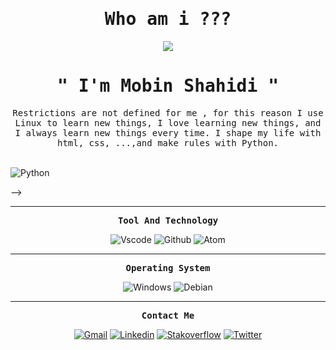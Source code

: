 <p align="center"><h1 align="center"><samp>Who am i ???</samp></h1></p>
<p align="center"><img src="https://user-images.githubusercontent.com/71524940/140406669-70728590-5b8b-4186-8fe9-36908a1bb3cc.gif"/></p>
<p align="center"><h1 align="center"><samp>" I'm Mobin Shahidi "</samp></h1></p>
<p align="center"><samp>Restrictions are not defined for me , for this reason I use Linux to learn new things, I love learning new things, and I always learn new things every time. I shape my life with html, css, ...,and make rules with Python.</samp></p>
<br />
<!-- <p align="center"><samp><strong>Programming Language</strong></samp></p>

<p align="center">
<!--   <img src="https://img.shields.io/badge/-Javasciprt-black?style=for-the-badge&logo=javascript" alt="Javasciprt" /> -->
  <img src="https://img.shields.io/badge/-Python-white?style=for-the-badge&logo=python" alt="Python" />
</p> -->

<!-- <p align="center"><samp><strong>Frame Work and Library</strong></samp></p>
<p align="center">
  <img src="https://img.shields.io/badge/-Jquery-blue?style=for-the-badge&logo=jquery" alt="jquery" />
  <img src="https://img.shields.io/badge/-Sass-pink?style=for-the-badge&logo=sass" alt="Sass" />
  <img src="https://img.shields.io/badge/-Bootstrap-purple?style=for-the-badge&logo=bootstrap&logoColor=black" alt="Bootstarp" /> -->
<!--   <img src="https://img.shields.io/badge/-Alpine.js-blue?style=for-the-badge&logo=alpine.js" alt="Alpine.js" />
  <img src="https://img.shields.io/badge/-Vuejs-darkgreen?style=for-the-badge&logo=vue.js" alt="Vuejs" />
  <img src="https://img.shields.io/badge/-Reactjs-darkblue?style=for-the-badge&logo=react" alt="Reactjs" />
</p> -->
<hr>
<p align="center"><samp><strong>Tool And Technology</strong></samp></p>
<p align="center">
  <img src="https://img.shields.io/badge/-vscode-black?style=for-the-badge&logo=Visual-Studio-Code&logoColor=blue" alt="Vscode" />
<!--   <img src="https://img.shields.io/badge/-Git-gray?style=for-the-badge&logo=git" alt="Git" /> -->
<!--   <img src="https://img.shields.io/badge/-Jenkins-darkred?style=for-the-badge&logo=jenkins&logoColor=white" alt="jenkins" /> -->
<!--   <img src="https://img.shields.io/badge/-markdown-black?style=for-the-badge&logo=markdown" alt="Markdown" />
  <img src="https://img.shields.io/badge/-Docker-black?style=for-the-badge&logo=docker" alt="Docker" />
  <img src="https://img.shields.io/badge/-Swiper-purple?style=for-the-badge&logo=swiper" alt="swiper" /> -->
  <img src="https://img.shields.io/badge/-Github-black?style=for-the-badge&logo=github" alt="Github" />
<!--   <img src="https://img.shields.io/badge/-Gitlab-darkorange?style=for-the-badge&logo=gitlab" alt="Gitlab" /> -->
  <img src="https://img.shields.io/badge/-Atom-darkgreen?style=for-the-badge&logo=atom" alt="Atom" />
<!--   <img src="https://img.shields.io/badge/-Tmux-black?style=for-the-badge&logo=tmux" alt="Tmux" /> -->
</p>
<hr>
<p align="center"><samp><strong>Operating System</strong></samp></p>
<p align="center">
<!--   <img src="https://img.shields.io/badge/-Redhat Based linuxs-red?style=for-the-badge&logo=redhat" alt="fedora" />
    <img src="https://img.shields.io/badge/-Arch Based Linuxs-black?style=for-the-badge&logo=archlinux" alt="Arch" /> -->
  <img src="https://img.shields.io/badge/-Windows-white?style=for-the-badge&logo=windows&logoColor=blue" alt="Windows" />
  <img src="https://img.shields.io/badge/-Debian Based linuxs-darkred?style=for-the-badge&logo=debian" alt="Debian" />
<!--   <img src="https://img.shields.io/badge/-Mac OS-purple?style=for-the-badge&logo=apple" alt="Macos" />
</p> -->
<hr>
<!-- <p align="center"><samp><strong>Github Stats</strong></samp></p>
<p align="center">
  <img src="https://github-readme-stats.vercel.app/api?username=aliakbarzohour&show_icons=true&hide_border=true&count_private=true&theme=radical" alt="Github Status" />
  <img src="https://github-readme-stats.vercel.app/api/top-langs/?username=aliakbarzohour&layout=compact&theme=radical" />
</p>
<hr> -->
<p align="center"><samp><strong>Contact Me</strong></samp></p>
<p align="center"> 
  <a href="https://mowbinsh@gmail.com/"><img src="https://img.shields.io/badge/-Gmail-red?style=for-the-badge&logo=gmail&logoColor=white" alt="Gmail" /></a>
<!--   <a href="https://virgool.io/@aliakbar.zohour"><img src="https://img.shields.io/badge/-Virgool-white?style=for-the-badge&logo=virgool.io" alt="virgool" /></a> -->
  <a href="https://www.linkedin.com/in/mobin-shahidi-bb7390166/"><img src="https://img.shields.io/badge/-Linkedin-blue?style=for-the-badge&logo=linkedin" alt="Linkedin" /></a>
  <a href="https://stackoverflow.com/users/17703650/mobin-shahidi/"><img src="https://img.shields.io/badge/-Stackoverflow-white?style=for-the-badge&logo=stackoverflow" alt="Stakoverflow" /></a>
  <a href="https://twitter.com/mobinshahiidi/"><img src="https://img.shields.io/badge/-Twitter-darkblue?style=for-the-badge&logo=twitter" alt="Twitter" /></a>
<!--    <a href="https://instagram.com/ali.akbarzohour/"><img src="https://img.shields.io/badge/-Instagram-pink?style=for-the-badge&logo=instagram" alt="instagram" /></a> -->
</p>
